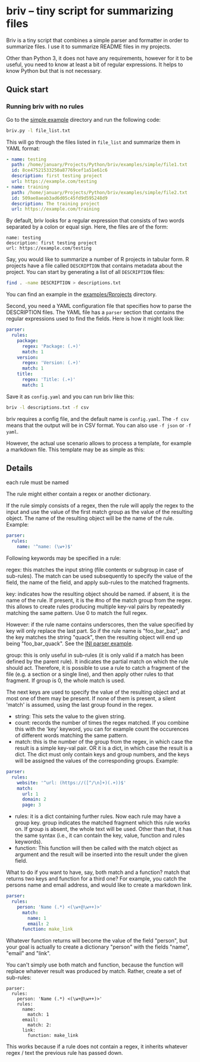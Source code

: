 # briv – tiny script for summarizing files

Briv is a tiny script that combines a simple parser and formatter in order
to summarize files. I use it to summarize README files in my projects.

Other than Python 3, it does not have any requirements, however for it to
be useful, you need to know at least a bit of regular expressions. It helps
to know Python but that is not necessary.

## Quick start

### Running briv with no rules

Go to the [simple example](examples/simple) directory and run the following
code:

```bash
briv.py -l file_list.txt
```

This will go through the files listed in `file_list` and summarize them in
YAML format: 

```yaml
- name: testing
  path: /home/january/Projects/Python/briv/examples/simple/file1.txt
  id: 8ce47521533250a87769cef1a51e61c6
  description: first testing project
  url: https://example.com/testing
- name: training
  path: /home/january/Projects/Python/briv/examples/simple/file2.txt
  id: 509ae8aeab3ad6d05c45fd9d595248d9
  description: The training project
  url: https://example.com/training
```

By default, briv looks for a regular expression that consists
of two words separated by a colon or equal sign. Here, the files are of the
form:

```text
name: testing
description: first testing project
url: https://example.com/testing
```


Say, you would like to summarize a number of R projects in tabular form.
R projects have a file called `DESCRIPTION` that contains metadata about
the project. You can start by generating a list of all `DESCRIPTION` files:

```bash
find . -name DESCRIPTION > descriptions.txt
```

You can find an example in the [examples/Rprojects](examples/Rprojects) directory.

Second, you need a YAML configuration file that specifies how to parse the
DESCRIPTION files. The YAML file has a `parser` section that contains the
regular expressions used to find the fields. Here is how it might look
like:

```yaml
parser:
  rules: 
    package:
      regex: 'Package: (.+)'
      match: 1
    version:
      regex: 'Version: (.+)'
      match: 1
    title:
      regex: 'Title: (.+)'
      match: 1
```

Save it as `config.yaml` and you can run briv like this:

```bash
briv -l descriptions.txt -f csv
```

briv requires a config file, and the default name is `config.yaml`. The 
`-f csv` means that the output will be in CSV format. You can also use
`-f json` or `-f yaml`.

However, the actual use scenario allows to process a template, for example
a markdown file. This template may be as simple as this:


## Details

each rule must be named

The rule might either contain a regex or another dictionary.

If the rule simply consists of a regex, then the rule will apply the regex
to the input and use the value of the first match group as the value of the
resulting object. The name of the resulting object will be the name of the
rule. Example:

```yaml
parser:
  rules:
    name: '^name: (\w+)$'
```

Following keywords may be specified in a rule:

regex: this matches the input string (file contents or subgroup in case of
sub-rules). The match can be used subsequently to specify the value of the
field, the name of the field, and apply sub-rules to the matched fragments.

key: indicates how the resulting object should be named.
  if absent, it is the name of the rule. If present, it is the #no of the
  match group from the regex. this allows to create rules producing multiple
  key-val pairs by repeatedly matching the same pattern. Use 0 to match the
  full regex. 

  However: if the rule name contains underscores, then the value
  specified by key will only replace the last part. So if the rule name is
  "foo_bar_baz", and the key matches the string "quack", then the resulting
  object will end up being "foo_bar_quack". See the 
  [INI parser example](examples/ini).

group: this is only useful in sub-rules (it is only valid if a match has
been defined by the parent rule). It indicates the partial match on
which the rule should act. Therefore, it is possible to use a rule to catch
a fragment of the file (e.g. a section or a single line), and then apply
other rules to that fragment. If group is 0, the whole match is used.

The next keys are used to specify the value of the resulting object and at
most one of them may be present. If none of them is present, a silent
'match' is assumed, using the last group found in the regex.

 * string: This sets the value to the given string.
 * count: records the number of times the regex matched. If you combine
   this with the 'key' keyword, you can for example count the occurences of
   different words matching the same pattern.
 * match: this is the number of the group from the regex, in which case
          the result is a simple key-val pair. OR it is a dict, in which
          case the result is a dict. The dict must only contain keys and
          group numbers, and the keys will be assigned the values of the
          corresponding groups.
Example:

```yaml
parser:
  rules:
    website: '^url: (https://([^/\n]+)(.+))$'
    match:
      url: 1
      domain: 2
      page: 3
```

 * rules: it is a dict containing further rules. Now each rule may have a group 
          key. group indicates the matched fragment which this rule
          works on. If group is absent, the whole text will be used. Other than that, it has the same syntax (i.e., it can
          contain the key, value, function and rules keywords).
 * function: This function will then be called with the match object as argument and the result 
             will be inserted into the result under
             the given field.

What to do if you want to have, say, both match and a function? match that
returns two keys and function for a third one? For example, you catch the
persons name and email address, and would like to create a markdown link.

```yaml
parser:
  rules:
    person: 'Name (.*) <(\w+@\w++)>'
      match:
        name: 1
        email: 2
      function: make_link
```

Whatever function returns will become the value of the field "person", but
your goal is actually to create a dictionary "person" with the fields
"name", "email" and "link". 

You can't simply use both
match and function, because the function will replace whatever result was
produced by match. Rather, create a set of sub-rules:


```{r}
parser:
  rules:
    person: 'Name (.*) <(\w+@\w++)>'
    rules:
      name:
        match: 1
      email:
        match: 2:
      link:
        function: make_link
```

This works because if a rule does not contain a regex, it inherits whatever
regex / text the previous rule has passed down.






